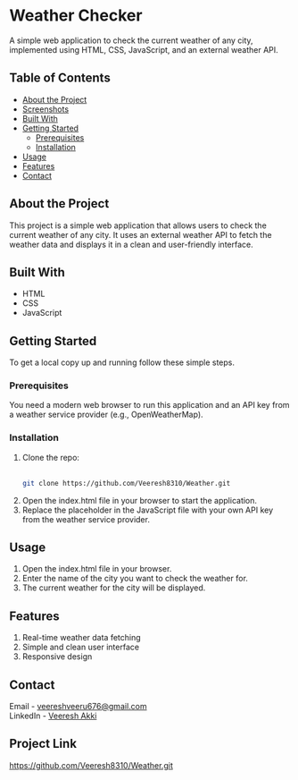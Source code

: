 # Weather Checker

A simple web application to check the current weather of any city, implemented using HTML, CSS, JavaScript, and an external weather API.

## Table of Contents

- [About the Project](#about-the-project)
- [Screenshots](#screenshots)
- [Built With](#built-with)
- [Getting Started](#getting-started)
  - [Prerequisites](#prerequisites)
  - [Installation](#installation)
- [Usage](#usage)
- [Features](#features)
- [Contact](#contact)

## About the Project

This project is a simple web application that allows users to check the current weather of any city. It uses an external weather API to fetch the weather data and displays it in a clean and user-friendly interface.



## Built With

- HTML
- CSS
- JavaScript

## Getting Started

To get a local copy up and running follow these simple steps.

### Prerequisites

You need a modern web browser to run this application and an API key from a weather service provider (e.g., OpenWeatherMap).

### Installation

1. Clone the repo:<br><br>
   ```sh
   git clone https://github.com/Veeresh8310/Weather.git
2. Open the index.html file in your browser to start the application.
3. Replace the placeholder in the JavaScript file with your own API key from the weather service provider.
   
## Usage
1. Open the index.html file in your browser.
2. Enter the name of the city you want to check the weather for.
3. The current weather for the city will be displayed.
   
## Features
1. Real-time weather data fetching
2. Simple and clean user interface
3. Responsive design
   
## Contact
Email - veereshveeru676@gmail.com<br>
LinkedIn - [Veeresh Akki](https://www.linkedin.com/in/veeresh-akki-982638249?trk=contact-info)

## Project Link
https://github.com/Veeresh8310/Weather.git
